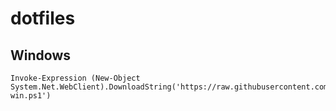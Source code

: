 # dotfiles

## Windows

```shell
Invoke-Expression (New-Object System.Net.WebClient).DownloadString('https://raw.githubusercontent.com/LumaKernel/dotfiles/master/install-win.ps1')
```



